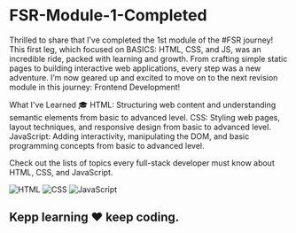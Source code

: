 ﻿# FSR-Module-1-Completed
 
Thrilled to share that I’ve completed the 1st module of the #FSR journey! This first leg, which focused on BASICS: HTML, CSS, and JS, was an incredible ride, packed with learning and growth. From crafting simple static pages to building interactive web applications, every step was a new adventure. I’m now geared up and excited to move on to the next revision module in this journey: Frontend Development!

What I've Learned 🎓
HTML: Structuring web content and understanding semantic elements from basic to advanced level.
CSS: Styling web pages, layout techniques, and responsive design from basic to advanced level.
JavaScript: Adding interactivity, manipulating the DOM, and basic programming concepts from basic to advanced level.

Check out the lists of topics every full-stack developer must know about HTML, CSS, and JavaScript.

![HTML](https://github.com/nkthehustler/FSR-Module-1-Completed/assets/66864065/1e628fbb-2464-4dc9-87f2-d2d792cf38ac)
![CSS](https://github.com/nkthehustler/FSR-Module-1-Completed/assets/66864065/a3cd7bed-124f-4082-afd9-3c07483acae6)
![JavaScript](https://github.com/nkthehustler/FSR-Module-1-Completed/assets/66864065/e4ae71e0-45e4-4d56-9722-054084f58be9)

## Kepp learning ♥ keep coding.
